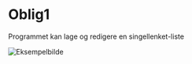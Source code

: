 # Oblig1
Programmet kan lage og redigere en singellenket-liste 

![Eksempelbilde](Oppgave1b/ksempelBilde/eksempel.jpg?raw=true "Eksempelbilde")
